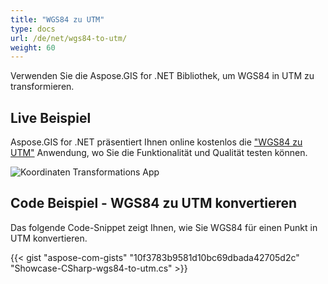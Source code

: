 ```yaml
---
title: "WGS84 zu UTM"
type: docs
url: /de/net/wgs84-to-utm/
weight: 60
---
```


Verwenden Sie die Aspose.GIS for .NET Bibliothek, um WGS84 in UTM zu transformieren.

## **Live Beispiel**

Aspose.GIS for .NET präsentiert Ihnen online kostenlos die ["WGS84 zu UTM"](https://products.aspose.app/gis/transformation/wgs84-to-utm) Anwendung, wo Sie die Funktionalität und Qualität testen können.

![Koordinaten Transformations App](transform-coordinates.png)

## **Code Beispiel - WGS84 zu UTM konvertieren**

Das folgende Code-Snippet zeigt Ihnen, wie Sie WGS84 für einen Punkt in UTM konvertieren.

{{< gist "aspose-com-gists" "10f3783b9581d10bc69dbada42705d2c" "Showcase-CSharp-wgs84-to-utm.cs" >}}
